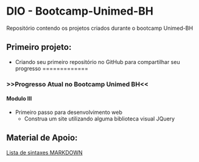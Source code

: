 # DIO - Bootcamp-Unimed-BH

Repositório contendo os projetos criados durante o bootcamp Unimed-BH

## Primeiro projeto:
 - Criando seu primeiro repositório no GitHub para compartilhar seu progresso
=============

### >>Progresso Atual no Bootcamp Unimed BH<<

#### Modulo III
 - Primeiro passo para desenvolvimento web
   - Construa um site utilizando alguma biblioteca visual JQuery


## Material de Apoio:
[Lista de sintaxes MARKDOWN](https://www.markdownguide.org/basic-syntax/)
